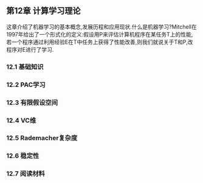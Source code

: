 ## 第12章 计算学习理论
这章介绍了机器学习的基本概念,发展历程和应用现状.什么是机器学习?Mitchell在1997年给出了一个形式化的定义:假设用P来评估计算机程序在某任务T上的性能,若一个程序通过利用经验E在T中任务上获得了性能改善,则我们就说关于T和P,改程序对E进行了学习.

### 12.1 基础知识

### 12.2 PAC学习

### 12.3 有限假设空间

### 12.4 VC维

### 12.5 Rademacher复杂度

### 12.6 稳定性

### 12.7 阅读材料


